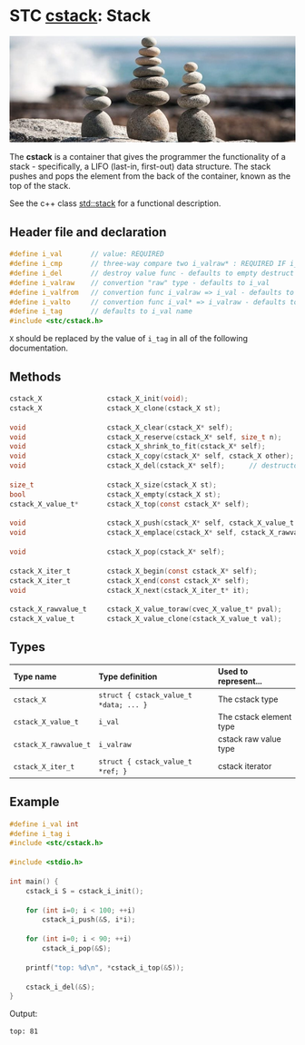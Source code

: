 # STC [cstack](../include/stc/cstack.h): Stack
![Stack](pics/stack.jpg)

The **cstack** is a container that gives the programmer the functionality of a stack - specifically, a LIFO (last-in, first-out) data structure. The stack pushes and pops the element from the back of the container, known as the top of the stack.

See the c++ class [std::stack](https://en.cppreference.com/w/cpp/container/stack) for a functional description.

## Header file and declaration

```c
#define i_val       // value: REQUIRED
#define i_cmp       // three-way compare two i_valraw* : REQUIRED IF i_valraw is a non-integral type
#define i_del       // destroy value func - defaults to empty destruct
#define i_valraw    // convertion "raw" type - defaults to i_val
#define i_valfrom   // convertion func i_valraw => i_val - defaults to plain copy
#define i_valto     // convertion func i_val* => i_valraw - defaults to plain copy
#define i_tag       // defaults to i_val name
#include <stc/cstack.h>
```
`X` should be replaced by the value of `i_tag` in all of the following documentation.

## Methods

```c
cstack_X                cstack_X_init(void);
cstack_X                cstack_X_clone(cstack_X st);

void                    cstack_X_clear(cstack_X* self);
void                    cstack_X_reserve(cstack_X* self, size_t n);
void                    cstack_X_shrink_to_fit(cstack_X* self);
void                    cstack_X_copy(cstack_X* self, cstack_X other);
void                    cstack_X_del(cstack_X* self);      // destructor

size_t                  cstack_X_size(cstack_X st);
bool                    cstack_X_empty(cstack_X st);
cstack_X_value_t*       cstack_X_top(const cstack_X* self);

void                    cstack_X_push(cstack_X* self, cstack_X_value_t value);
void                    cstack_X_emplace(cstack_X* self, cstack_X_rawvalue_t raw);

void                    cstack_X_pop(cstack_X* self);

cstack_X_iter_t         cstack_X_begin(const cstack_X* self);
cstack_X_iter_t         cstack_X_end(const cstack_X* self);
void                    cstack_X_next(cstack_X_iter_t* it);

cstack_X_rawvalue_t     cstack_X_value_toraw(cvec_X_value_t* pval);
cstack_X_value_t        cstack_X_value_clone(cstack_X_value_t val);
```

## Types

| Type name             | Type definition                        | Used to represent...        |
|:----------------------|:---------------------------------------|:----------------------------|
| `cstack_X`            | `struct { cstack_value_t *data; ... }` | The cstack type             |
| `cstack_X_value_t`    | `i_val`                                | The cstack element type     |
| `cstack_X_rawvalue_t` | `i_valraw`                             | cstack raw value type       |
| `cstack_X_iter_t`     | `struct { cstack_value_t *ref; }`      | cstack iterator             |

## Example
```c
#define i_val int
#define i_tag i
#include <stc/cstack.h>

#include <stdio.h>

int main() {
    cstack_i S = cstack_i_init();

    for (int i=0; i < 100; ++i)
        cstack_i_push(&S, i*i);

    for (int i=0; i < 90; ++i)
        cstack_i_pop(&S);

    printf("top: %d\n", *cstack_i_top(&S));

    cstack_i_del(&S);
}
```
Output:
```
top: 81
```